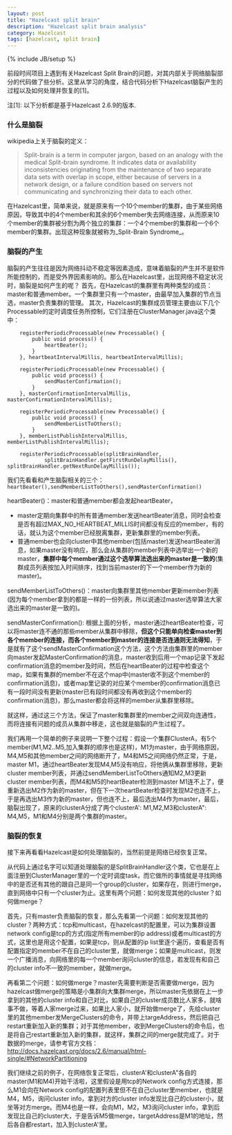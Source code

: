 ```yaml
---
layout: post
title: "Hazelcast split brain"
description: "Hazelcast split brain analysis"
category: Hazelcast
tags: [hazelcast, split brain]
---
```

{% include JB/setup %}

前段时间项目上遇到有关Hazelcast Split Brain的问题，对其内部关于网络脑裂部分的代码做了些分析。这里从学习的角度，结合代码分析下Hazelcast脑裂产生的过程以及如何处理并恢复的[1]。

注[1]: 以下分析都是基于Hazelcast 2.6.9的版本.

### 什么是脑裂 ###
wikipedia上关于脑裂的定义：

> Split-brain is a term in computer jargon, based on an analogy with the medical Split-brain syndrome. It indicates data or availability inconsistencies originating from the maintenance of two separate data sets with overlap in scope, either because of servers in a network design, or a failure condition based on servers not communicating and synchronizing their data to each other.

在Hazelcast里，简单来说，就是原来有一个10个member的集群，由于某些网络原因，导致其中的4个member和其余的6个member失去网络连接，从而原来10个member的集群被分割为两个独立的集群：一个4个member的集群和一个6个member的集群。出现这种现象就被称为_Split-Brain Syndrome_。

### 脑裂的产生 ###
脑裂的产生往往是因为网络抖动不稳定等因素造成，意味着脑裂的产生并不是软件所能控制的，而是受外界因素影响的。那么在Hazelcast里，出现网络不稳定状况时，脑裂是如何产生的呢？
首先，在Hazelcast的集群里有两种类型的成员：master和普通member。一个集群里只有一个master，由最早加入集群的节点当选，master负责集群的管理。
其次，Hazelcast的集群成员管理主要由以下几个Processable的定时调度任务所控制，它们注册在ClusterManager.java这个类中：

        registerPeriodicProcessable(new Processable() {
            public void process() {
                heartBeater();
            }
        }, heartbeatIntervalMillis, heartbeatIntervalMillis);

        registerPeriodicProcessable(new Processable() {
            public void process() {
                sendMasterConfirmation();
            }
        }, masterConfirmationIntervalMillis, masterConfirmationIntervalMillis);

        registerPeriodicProcessable(new Processable() {
            public void process() {
                sendMemberListToOthers();
            }
        }, memberListPublishIntervalMillis, memberListPublishIntervalMillis);

        registerPeriodicProcessable(splitBrainHandler,
                splitBrainHandler.getFirstRunDelayMillis(), splitBrainHandler.getNextRunDelayMillis());

我们先看看和产生脑裂相关的三个： ```heartBeater(),sendMemberListToOthers(),sendMasterConfirmation()```

heartBeater()：master和普通member都会发起heartBeater，
- master定期向集群中的所有普通member发送heartBeater消息，同时会检查是否有超过MAX_NO_HEARTBEAT_MILLIS时间都没有反应的member，有的话，就认为这个member已经脱离集群，更新集群里的member列表。
- 普通member也会向cluster中其他member(包括master)发送heartBeater消息，如果master没有响应，那么会从集群的member列表中选举出一个新的master，**集群中每个member通过这个选举算法选出来的master是一致的**(集群成员列表按加入时间排序，找到当前master的下一个member作为新的master)。

sendMemberListToOthers()：master向集群里其他member更新member列表(因为每个member拿到的都是一样的一份列表，所以说通过master选举算法大家选出来的master是一致的)。

sendMasterConfirmation(): 根据上面的分析，master通过heartBeater检查，可以将master连不通的那些member从集群中移除，**但这个只能单向检查master到各个member的连接，而各个member到master的连接是否连通则无法得知**，于是就有了这个sendMasterConfirmation这个方法，这个方法由集群里的member向master发起MasterConfirmation的消息，master收到后用一个map记录下发起confirmation消息的member及时间，然后在heartBeater的过程中检查这个map，如果有集群的member不在这个map中(master收不到这个member的confirmation消息)，或者map里记录的对应某个member的confirmation消息已有一段时间没有更新(master已有段时间都没有再收到这个member的confirmation消息)，那么master都会将这样的member从集群里移除。

就这样，通过这三个方法，保证了master和集群里的member之间双向连通性，而将连接有问题的成员从集群中移走，这也就是脑裂的产生过程了。

我们再用一个简单的例子来说明一下整个过程：假设一个集群ClusterA，有5个member(M1,M2..M5,加入集群的顺序也是这样)，M1为master，由于网络原因，M4,M5和其他member之间的网络断开了，M4和M5之间网络仍然正常，于是，master M1，通过heartBeater发现M4,M5没有响应，将他俩从集群里移除，更新cluster member列表，并通过sendMemberListToOthers通知M2,M3更新cluster member列表，而M4和M5的heartBeater检测到master M1连不上了，便重新选出M2作为新的master，但在下一次heartBeater检查时发现M2也连不上，于是再选出M3作为新的master，但也连不上，最后选出M4作为master，最后，脑裂出现了，原来的clusterA分成了两个clusterA': M1,M2,M3和clusterA": M4,M5，M1和M4分别是两个集群的master。

### 脑裂的恢复 ###
接下来再看看Hazelcast是如何处理脑裂的，当然前提是网络已经恢复正常。

从代码上通过名字可以知道处理脑裂的是SplitBrainHandler这个类，它也是在上面注册到ClusterManager里的一个定时调度task，而它做所的事情就是寻找网络中的是否还有其他的跟自己是同一个group的cluster，如果存在，则进行merge，直到网络中只有一个cluster为止。这里有两个问题：如何发现其他的cluster？如何做merge？

首先，只有master负责脑裂的恢复，那么先看第一个问题：如何发现其他的cluster？两种方式：tcp和multicast，在hazelcast的配置里，可以为集群设置network config是tcp的方式(指定所有member的ip address)或者multicast的方式，这里也是用这个配置，如果是tcp，则从配置的ip list里逐个遍历，查看是否有配置指定的member不在自己的cluster里，就做merge；如果是multicast，则发一个广播消息，向网络里的每一个member询问cluster的信息，若发现有和自己的cluster info不一致的member，就做merge。

再看第二个问题：如何做merge？master先需要判断是否需要做merge，因为hazelcast做merge的策略是小集群向大集群merge，所以master先依据在上一步拿到的其他的cluster info和自己对比，如果自己的cluster成员数比人家多，就啥事不做，等着人家merge过来，如果比人家小，就开始做merge了，先给cluster里的其他member发MergeClusters的命令，并带上targeAddress，然后把自己restart重新加入新的集群；对于其他member，收到MergeClusters的命令后，也是将自己restart重新加入新的集群，就这样，集群之间的merge就完成了。对于数据的merge，请参考官方文档：http://docs.hazelcast.org/docs/2.6/manual/html-single/#NetworkPartitioning

我们继续之前的例子，在网络恢复正常后，clusterA'和clusterA"各自的master(M1和M4)开始干活啦，这里假设是用tcp的Network config方式连接，那么M1会向在Network config的配置列表里但不在自己cluster里member，也就是M4，M5，询问cluster info，拿到对方的cluster info发现比自己的cluster小，就坐等对方merge。而M4也是一样，会向M1，M2，M3询问cluster info，拿到后发现比自己的cluster大，于是告诉M5做merge，targetAddress是M1的地址，然后各自都restart，加入到clusterA'里。